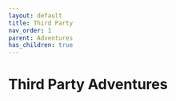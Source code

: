 ```yaml
---
layout: default
title: Third Party
nav_order: 1
parent: Adventures
has_children: true
---
```


# Third Party Adventures
